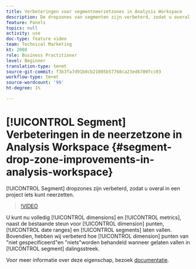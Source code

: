 ```yaml
---
title: Verbeteringen voor segmentneerzetzones in Analysis Workspace
description: De dropzones van segmenten zijn verbeterd, zodat u overal in een project iets kunt neerzetten.
feature: Panels
topics: null
activity: use
doc-type: feature video
team: Technical Marketing
kt: 2008
role: Business Practitioner
level: Beginner
translation-type: tm+mt
source-git-commit: f3b3fa7d91b0cb21005b57768ca23ed6700fcc03
workflow-type: tm+mt
source-wordcount: '99'
ht-degree: 1%

---
```



# [!UICONTROL Segment] Verbeteringen in de neerzetzone in Analysis Workspace  {#segment-drop-zone-improvements-in-analysis-workspace}

[!UICONTROL Segment] dropzones zijn verbeterd, zodat u overal in een project iets kunt neerzetten.

>[!VIDEO](https://video.tv.adobe.com/v/24036/?quality=12)

U kunt nu volledig [!UICONTROL dimensions] en [!UICONTROL metrics], naast de bestaande steun voor [!UICONTROL dimension] punten, [!UICONTROL date ranges] en [!UICONTROL segments] laten vallen. Bovendien, hebben wij verbeterd hoe [!UICONTROL dimension] punten van &quot;niet gespecificeerd&quot;en &quot;niets&quot;worden behandeld wanneer gelaten vallen in [!UICONTROL segment] dalingsstreek.

Voor meer informatie over deze eigenschap, bezoek [documentatie](https://marketing.adobe.com/resources/help/en_US/analytics/analysis-workspace/t_freeform-project-segment.html).
